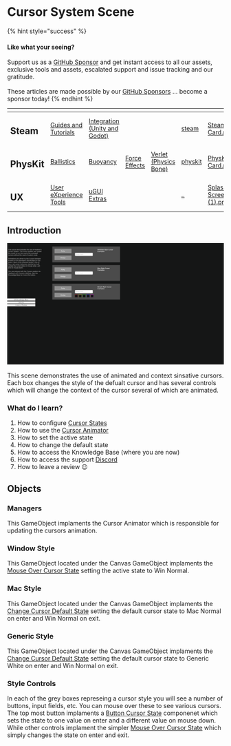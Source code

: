 # Cursor System Scene

{% hint style="success" %}
#### Like what your seeing?

Support us as a [GitHub Sponsor](../../../../become-a-sponsor/) and get instant access to all our assets, exclusive tools and assets, escalated support and issue tracking and our gratitude.\
\
These articles are made possible by our [GitHub Sponsors](../../../../become-a-sponsor/) ... become a sponsor today!
{% endhint %}

<table data-view="cards"><thead><tr><th></th><th></th><th></th><th></th><th></th><th data-hidden data-card-target data-type="content-ref"></th><th data-hidden data-card-cover data-type="files"></th></tr></thead><tbody><tr><td><h2>Steam</h2></td><td><a href="../../../../company/steam/">Guides and Tutorials</a></td><td><a href="../../../steamworks/">Integration (Unity and Godot)</a></td><td></td><td></td><td><a href="../../../../company/steam/">steam</a></td><td><a href="../../../../.gitbook/assets/Steamworks Card.png">Steamworks Card.png</a></td></tr><tr><td><h2>PhysKit</h2></td><td><a href="../../../physkit/learning/sample-scenes/fantasy-style-ballistic-simulation.md">Ballistics</a></td><td><a href="../../../physkit/learning/sample-scenes/1-buoyancy-example.md">Buoyancy</a></td><td><a href="../../../physkit/learning/sample-scenes/1-force-effect-fields.md">Force Effects</a></td><td><a href="../../../physkit/learning/sample-scenes/2-verlet-spring-skinned-mesh.md">Verlet (Physics Bone)</a></td><td><a href="../../../physkit/">physkit</a></td><td><a href="../../../../.gitbook/assets/PhysKit Card.png">PhysKit Card.png</a></td></tr><tr><td><h2>UX</h2></td><td><a href="../core-concepts/">User eXperience Tools</a></td><td><a href="../ugui-extras/">uGUI Extras</a></td><td></td><td></td><td><a href="../../">..</a></td><td><a href="../../../../.gitbook/assets/Splash Screen (1).png">Splash Screen (1).png</a></td></tr></tbody></table>

## Introduction

![](<../../../../.gitbook/assets/image (188) (1).png>)

This scene demonstrates the use of animated and context sinsative cursors. Each box changes the style of the defualt cursor and has several controls which will change the context of the cursor several of which are animated.

### What do I learn?

1. How to configure [Cursor States](../../objects/cursor-state.md)
2. How to use the [Cursor Animator](../../components/cursor-animator.md)
3. How to set the active state
4. How to change the default state
5. How to access the Knowledge Base (where you are now)
6. How to access the support [Discord ](https://discord.gg/6X3xrRc)
7. How to leave a review 😉

## Objects

### Managers

This GameObject implaments the Cursor Animator which is responsible for updating the cursors animation.

### Window Style

This GameObject located under the Canvas GameObject implaments the [Mouse Over Cursor State](../../components/mouse-over-cursor-state.md) setting the active state to Win Normal.

### Mac Style

This GameObject located under the Canvas GameObject implaments the [Change Cursor Default State](../../components/change-cursor-default-state.md) setting the default cursor state to Mac Normal on enter and Win Normal on exit.

### Generic Style

This GameObject located under the Canvas GameObject implaments the [Change Cursor Default State](../../components/change-cursor-default-state.md) setting the default cursor state to Generic White on enter and Win Normal on exit.

### Style Controls

In each of the grey boxes represeing a cursor style you will see a number of buttons, input fields, etc. You can mouse over these to see various cursors. The top most button implaments a [Button Cursor State](../../components/button-cursor-state.md) componenet which sets the state to one value on enter and a different value on mouse down. While other controls implament the simpler [Mouse Over Cursor State](../../components/mouse-over-cursor-state.md) which simply changes the state on enter and exit.
